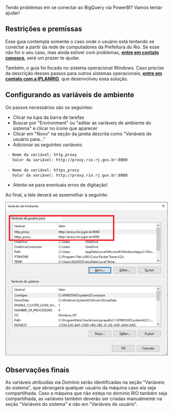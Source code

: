 Tendo problemas em se conectar ao BigQuery via PowerBI? Vamos tentar ajudar!

## Restrições e premissas

Esse guia contempla somente o caso onde o usuário está tentando se conectar a partir da rede de computadores da Prefeitura do Rio. Se esse não for o seu caso, mas ainda estiver com problemas, [**entre em contato conosco**](/contato), será um prazer te ajudar.

Também, o guia foi focado no sistema operacional Windows. Caso precise da descrição desses passos para outros sistemas operacionais, [**entre em contato com a IPLANRIO**](https://iplanrio.prefeitura.rio/), que desenvolveu essa solução.

## Configurando as variáveis de ambiente

Os passos necessários são os seguintes:

- Clicar na lupa da barra de tarefas
- Buscar por "Environment" ou "editar as variáveis de ambiente do sistema" e clicar no ícone que aparecer
- Clicar em "Novo" na seção da janela descrita como "Variáveis de usuário para..."
- Adicionar as seguintes variáveis:

```
 - Nome da variável: http_proxy
   Valor da variável: http://proxy.rio.rj.gov.br:8080

 - Nome da variável: https_proxy
   Valor da variável: http://proxy.rio.rj.gov.br:8080
```

- Atente-se para eventuais erros de digitação!

Ao final, a tela deverá se assemelhar à seguinte:

![Tela de configuração de variáveis de ambiente](../static/img/tutoriais/powerbi-bigquery.png)

## Observações finais

As variáveis atribuídas via Domínio serão identificadas na seção "Variáveis do sistema", que abrangerá
qualquer usuário da máquina caso ela seja compartilhada. Caso a máquina que não esteja no domínio RIO
também seja compartilhada, as variáveis também deverão ser criadas manualmente na seção "Variáveis do
sistema" e não em "Variáveis de usuário".
